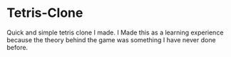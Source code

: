 # Tetris-Clone
Quick and simple tetris clone I made. 
I Made this as a learning experience because the theory behind the game was something I have never done before. 
